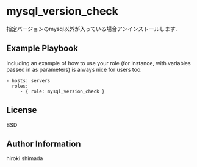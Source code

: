 mysql_version_check
=========

指定バージョンのmysql以外が入っている場合アンインストールします.

Example Playbook
----------------

Including an example of how to use your role (for instance, with variables passed in as parameters) is always nice for users too:

    - hosts: servers
      roles:
         - { role: mysql_version_check }

License
-------

BSD

Author Information
------------------

hiroki shimada
